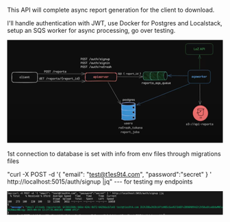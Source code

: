 This API will complete async report generation for the client to download.

I'll handle authentication with JWT, use Docker for Postgres and Localstack, setup an SQS worker for async processing, go over testing.

![alt text](images/image_2025-09-03_18-48-14.png)


1st connection to database is set with info from env files through migrations files

"curl -X POST -d '{ "email": "test@t1es9t4.com", "password":"secret" } ' http://localhost:5015/auth/signup |jq"  --- for testing my endpoints

![alt text](images/curl.png)
